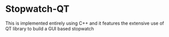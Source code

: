 # Stopwatch-QT
This is implemented entirely using C++ and it features the extensive use of QT library to build a GUI based stopwatch
